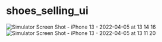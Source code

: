 # shoes_selling_ui
![Simulator Screen Shot - iPhone 13 - 2022-04-05 at 13 14 16](https://user-images.githubusercontent.com/63171578/161732204-ca15d0b4-d359-430c-b324-2353c45e1bb5.png)
![Simulator Screen Shot - iPhone 13 - 2022-04-05 at 13 11 20](https://user-images.githubusercontent.com/63171578/161732068-15705a06-379f-44d1-8152-adaa5b155911.png)
